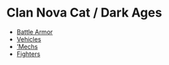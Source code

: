 # Clan Nova Cat / Dark Ages 

- [Battle Armor](dark-ages/battlearmor.md) 
- [Vehicles](dark-ages/vehicles.md) 
- [’Mechs](dark-ages/mechs.md) 
- [Fighters](dark-ages/fighters.md) 

